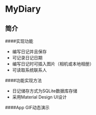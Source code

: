 MyDiary
======
简介
-----
####实现功能
* 编写日记并且保存<br>
* 可记录日记日期<br>
* 编写日记时可插入图片（相机或本地相册）<br>
* 可读取系统联系人<br>

####功能实现方法
* 日记储存方式为SQLite数据库存储<br>
* 采用Material Design UI设计

####App GIF动态演示
